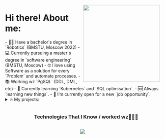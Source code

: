 <picture> <img align="right" src="https://github.com/7oSkaaa/7oSkaaa/blob/main/Images/Right_Side.gif?raw=true" width = 250px></picture>

<h1>Hi there! About me:</h1>
- 🧑‍🎓 Have a bachelor's degree in `Robotics` (BMSTU, Moscow 2022)
- 💻 Currently pursuing a master's degree in `software engineering` (BMSTU, Moscow)
- 🤓 I love using Software as a solution for every `Problem` and automate processes.
- 📚 Working wz `PgSQL` (DDL, DML, etc)
- 🥲 Currently learning `Kubernetes` and `SQL optimisation`.
- 🆕 Always `learning new things`.
- 💼 I’m currently open for a new `job opportunity`.
<br>


 <details><summary>🔥 My projects: </summary>

Pet projects: [ could be closed / privatized ]
- [akira demo](https://github.com/gryteck/Telegram_Bot/tree/develop) - async telegram bot for dating (asyncio, psycopg2) [[deployed on vm]](t.me/@my_buckwheat_bot)
- [akira demo asyncpg](https://github.com/gryteck/Telegram_Bot/tree/asyncdev) - akira with **async db** (asyncio, asyncpg) [in developing]

Study projects:
- [persons](https://github.com/gryteck/study/tree/persons) - simple web app with RESTful API (flask, pgsql, docker)
- [flight_booking_system](https://github.com/gryteck/study/tree/flight_booking_system) - web app wz 4 microservices (flask, pgsql, docker compose)
- [dialogue_system](https://github.com/gryteck/study/tree/dialogue_system) - recommender system (pandas)
</details>


<!--h1 without bottom border-->
<div id="user-content-toc">
  <ul align="center">
    <summary><h3 style="display: inline-block">Technologies That I Know / worked wz👨🏻‍💻</h3></summary>
  </ul>
</div>
<!--tech stack icons-->
<p align="center">
  <a href="https://skillicons.dev">
    <img src="https://skillicons.dev/icons?i=github,python,,docker,vscode,flask,postgresql,redis,vercel,sqlite,matlab,linux,&perline=14" />
  </a>
</p>
